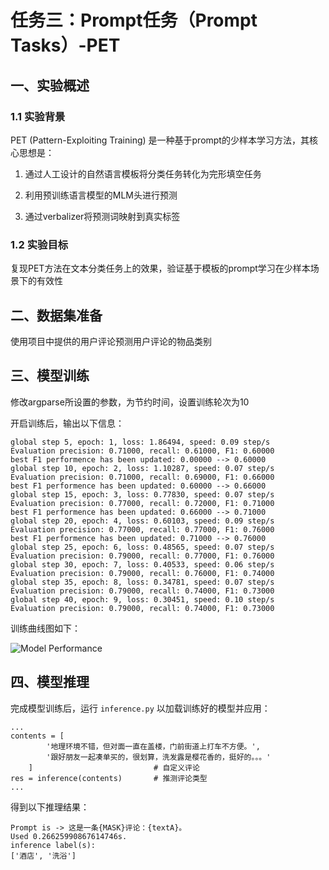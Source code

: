# 任务三：Prompt任务（Prompt Tasks）-PET

## 一、实验概述

### 1.1 实验背景

PET (Pattern-Exploiting Training) 是一种基于prompt的少样本学习方法，其核心思想是：

1. 通过人工设计的自然语言模板将分类任务转化为完形填空任务

2. 利用预训练语言模型的MLM头进行预测

3. 通过verbalizer将预测词映射到真实标签

### 1.2 实验目标

复现PET方法在文本分类任务上的效果，验证基于模板的prompt学习在少样本场景下的有效性

## 二、数据集准备

使用项目中提供的用户评论预测用户评论的物品类别

## 三、模型训练

修改argparse所设置的参数，为节约时间，设置训练轮次为10

开启训练后，输出以下信息：

```
global step 5, epoch: 1, loss: 1.86494, speed: 0.09 step/s
Evaluation precision: 0.71000, recall: 0.61000, F1: 0.60000
best F1 performence has been updated: 0.00000 --> 0.60000
global step 10, epoch: 2, loss: 1.10287, speed: 0.07 step/s
Evaluation precision: 0.71000, recall: 0.69000, F1: 0.66000
best F1 performence has been updated: 0.60000 --> 0.66000
global step 15, epoch: 3, loss: 0.77830, speed: 0.07 step/s
Evaluation precision: 0.77000, recall: 0.72000, F1: 0.71000
best F1 performence has been updated: 0.66000 --> 0.71000
global step 20, epoch: 4, loss: 0.60103, speed: 0.09 step/s
Evaluation precision: 0.77000, recall: 0.77000, F1: 0.76000
best F1 performence has been updated: 0.71000 --> 0.76000
global step 25, epoch: 6, loss: 0.48565, speed: 0.07 step/s
Evaluation precision: 0.79000, recall: 0.77000, F1: 0.76000
global step 30, epoch: 7, loss: 0.40533, speed: 0.06 step/s
Evaluation precision: 0.79000, recall: 0.76000, F1: 0.74000
global step 35, epoch: 8, loss: 0.34781, speed: 0.07 step/s
Evaluation precision: 0.79000, recall: 0.74000, F1: 0.73000
global step 40, epoch: 9, loss: 0.30451, speed: 0.10 step/s
Evaluation precision: 0.79000, recall: 0.74000, F1: 0.73000
```

训练曲线图如下：

![Model Performance](D:\VSWorkSpace\Python\transformer\plm\3Prompt_Tasks\Model%20Performance.png)

## 四、模型推理

完成模型训练后，运行 `inference.py` 以加载训练好的模型并应用：

```
...
contents = [
        '地理环境不错，但对面一直在盖楼，门前街道上打车不方便。',
        '跟好朋友一起凑单买的，很划算，洗发露是樱花香的，挺好的。。。'
    ]                           # 自定义评论
res = inference(contents)       # 推测评论类型
...
```

得到以下推理结果：

```
Prompt is -> 这是一条{MASK}评论：{textA}。
Used 0.26625990867614746s.
inference label(s):
['酒店', '洗浴']
```
